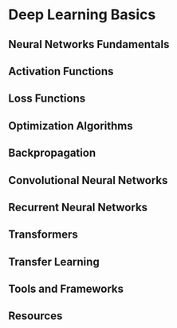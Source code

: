 # Deep Learning Basics

## Neural Networks Fundamentals

## Activation Functions

## Loss Functions

## Optimization Algorithms

## Backpropagation

## Convolutional Neural Networks

## Recurrent Neural Networks

## Transformers

## Transfer Learning

## Tools and Frameworks

## Resources
